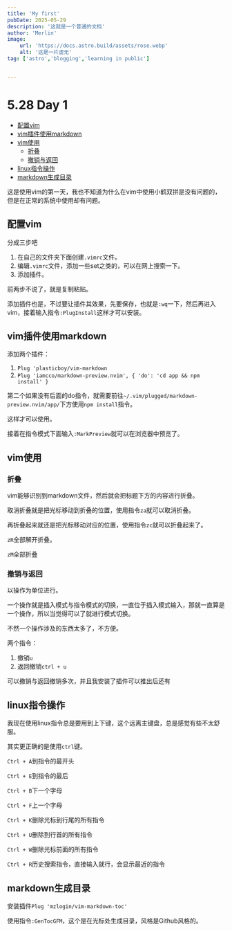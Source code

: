 ```yaml
---
title: 'My first'
pubDate: 2025-05-29
description: '这就是一个普通的文档'
author: 'Merlin'
image:
    url: 'https://docs.astro.build/assets/rose.webp'
    alt: '这是一片虚无'
tag: ['astro','blogging','learning in public']


---
```



# 5.28 Day 1

<!-- vim-markdown-toc GFM -->

* [配置vim](#配置vim)
* [vim插件使用markdown](#vim插件使用markdown)
* [vim使用](#vim使用)
    * [折叠](#折叠)
    * [撤销与返回](#撤销与返回)
* [linux指令操作](#linux指令操作)
* [markdown生成目录](#markdown生成目录)

<!-- vim-markdown-toc -->

这是使用vim的第一天，我也不知道为什么在vim中使用小鹤双拼是没有问题的，但是在正常的系统中使用却有问题。

## 配置vim
分成三步吧

1. 在自己的文件夹下面创建`.vimrc`文件。
2. 编辑`.vimrc`文件，添加一些set之类的，可以在网上搜索一下。
3. 添加插件。

前两步不说了，就是复制粘贴。

添加插件也是，不过要让插件其效果，先要保存，也就是`:wq`一下，然后再进入vim，接着输入指令`:PlugInstall`这样才可以安装。

## vim插件使用markdown

添加两个插件：
1. `Plug 'plasticboy/vim-markdown`
2. `Plug 'iamcco/markdown-preview.nvim', { 'do': 'cd app && npm install' }`

第二个如果没有后面的do指令，就需要前往`~/.vim/plugged/markdown-preview.nvim/app/`下方使用`npm install`指令。

这样才可以使用。

接着在指令模式下面输入`:MarkPreview`就可以在浏览器中预览了。

## vim使用

### 折叠

vim能够识别到markdown文件，然后就会把标题下方的内容进行折叠。

取消折叠就是把光标移动到折叠的位置，使用指令`za`就可以取消折叠。

再折叠起来就还是把光标移动对应的位置，使用指令`zc`就可以折叠起来了。

`zR`全部解开折叠。

`zM`全部折叠

### 撤销与返回

以操作为单位进行。

一个操作就是插入模式与指令模式的切换，一直位于插入模式输入，那就一直算是一个操作，所以当觉得可以了就进行模式切换。

不然一个操作涉及的东西太多了，不方便。

两个指令：

1. 撤销`u`
2. 返回撤销`ctrl + u`

可以撤销与返回撤销多次，并且我安装了插件可以推出后还有


## linux指令操作

我现在使用linux指令总是要用到上下键，这个远离主键盘，总是感觉有些不太舒服。

其实更正确的是使用`ctrl`键。

`Ctrl + A`到指令的最开头

`Ctrl + E`到指令的最后

`Ctrl + B`下一个字母

`Ctrl + F`上一个字母

`Ctrl + K`删除光标到行尾的所有指令

`Ctrl + U`删除到行首的所有指令

`Ctrl + W`删除光标前面的所有指令

`Ctrl + R`历史搜索指令，直接输入就行，会显示最近的指令

## markdown生成目录

安装插件`Plug 'mzlogin/vim-markdown-toc'`

使用指令`:GenTocGFM`，这个是在光标处生成目录，风格是Github风格的。
